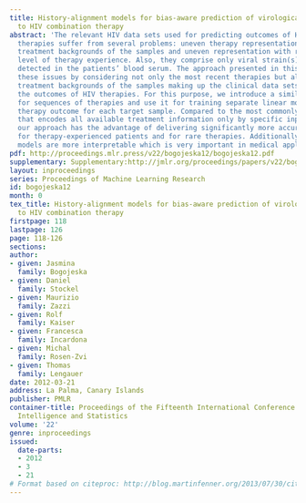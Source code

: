 ```yaml
---
title: History-alignment models for bias-aware prediction of virological response
  to HIV combination therapy
abstract: 'The relevant HIV data sets used for predicting outcomes of HIV combination
  therapies suffer from several problems: uneven therapy representation, different
  treatment backgrounds of the samples and uneven representation with respect to the
  level of therapy experience. Also, they comprise only viral strain(s) that can be
  detected in the patients’ blood serum. The approach presented in this paper tackles
  these issues by considering not only the most recent therapies but also the different
  treatment backgrounds of the samples making up the clinical data sets when predicting
  the outcomes of HIV therapies. For this purpose, we introduce a similarity measure
  for sequences of therapies and use it for training separate linear models for predicting
  therapy outcome for each target sample. Compared to the most commonly used approach
  that encodes all available treatment information only by specific input features
  our approach has the advantage of delivering significantly more accurate predictions
  for therapy-experienced patients and for rare therapies. Additionally, the sample-specific
  models are more interpretable which is very important in medical applications.'
pdf: http://proceedings.mlr.press/v22/bogojeska12/bogojeska12.pdf
supplementary: Supplementary:http://jmlr.org/proceedings/papers/v22/bogojeska12/bogojeska12Supple.pdf
layout: inproceedings
series: Proceedings of Machine Learning Research
id: bogojeska12
month: 0
tex_title: History-alignment models for bias-aware prediction of virological response
  to HIV combination therapy
firstpage: 118
lastpage: 126
page: 118-126
sections: 
author:
- given: Jasmina
  family: Bogojeska
- given: Daniel
  family: Stockel
- given: Maurizio
  family: Zazzi
- given: Rolf
  family: Kaiser
- given: Francesca
  family: Incardona
- given: Michal
  family: Rosen-Zvi
- given: Thomas
  family: Lengauer
date: 2012-03-21
address: La Palma, Canary Islands
publisher: PMLR
container-title: Proceedings of the Fifteenth International Conference on Artificial
  Intelligence and Statistics
volume: '22'
genre: inproceedings
issued:
  date-parts:
  - 2012
  - 3
  - 21
# Format based on citeproc: http://blog.martinfenner.org/2013/07/30/citeproc-yaml-for-bibliographies/
---
```

